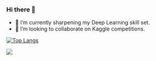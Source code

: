 ### Hi there 👋

<!--
**ruch798/ruch798** is a ✨ _special_ ✨ repository because its `README.md` (this file) appears on your GitHub profile.
-->

<!-- - 🔭 I’m currently working on Periocular Recognition. -->
- 🌱 I’m currently sharpening my Deep Learning skill set.
- 👯 I’m looking to collaborate on Kaggle competitions.

[![Top Langs](https://github-readme-stats.vercel.app/api/top-langs/?username=ruch798&layout=compact)](https://github.com/anuraghazra/github-readme-stats)

![](https://komarev.com/ghpvc/?username=ruch798&color=brightgreen)

<!-- ![Ruchi's github stats](https://github-readme-stats.vercel.app/api?username=ruch798&show_icons=true&hide=contribs,issues)
